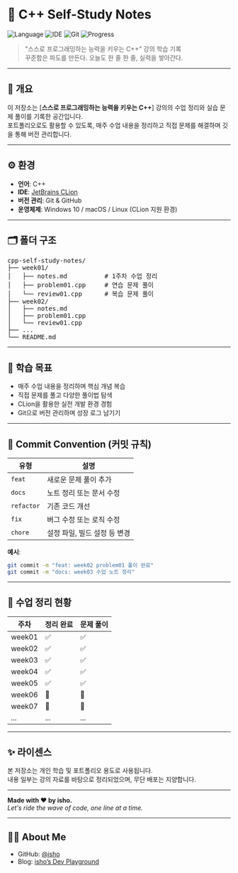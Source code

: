 # 🌊 C++ Self-Study Notes

![Language](https://img.shields.io/badge/language-C++-blue?logo=c%2B%2B)
![IDE](https://img.shields.io/badge/IDE-CLion-green?logo=jetbrains)
![Git](https://img.shields.io/badge/version--control-git-orange?logo=git)
![Progress](https://img.shields.io/badge/status-learning-informational)

> "스스로 프로그래밍하는 능력을 키우는 C++" 강의 학습 기록  
> 꾸준함은 파도를 만든다. 오늘도 한 줄 한 줄, 실력을 쌓아간다.

---

## 🧭 개요

이 저장소는 [**스스로 프로그래밍하는 능력을 키우는 C++**] 강의의 수업 정리와 실습 문제 풀이를 기록한 공간입니다.  
포트폴리오로도 활용할 수 있도록, 매주 수업 내용을 정리하고 직접 문제를 해결하며 깃을 통해 버전 관리합니다.

---

## ⚙️ 환경

- **언어**: C++
- **IDE**: [JetBrains CLion](https://www.jetbrains.com/clion/)
- **버전 관리**: Git & GitHub
- **운영체제**: Windows 10 / macOS / Linux (CLion 지원 환경)

---

## 🗂️ 폴더 구조

<pre>
cpp-self-study-notes/
├── week01/
│   ├── notes.md          # 1주차 수업 정리
│   ├── problem01.cpp     # 연습 문제 풀이
│   └── review01.cpp      # 복습 문제 풀이
├── week02/
│   ├── notes.md
│   ├── problem01.cpp
│   └── review01.cpp
├── ...
└── README.md
</pre>

---

## 📌 학습 목표

- 매주 수업 내용을 정리하며 핵심 개념 복습
- 직접 문제를 풀고 다양한 풀이법 탐색
- CLion을 활용한 실전 개발 환경 경험
- Git으로 버전 관리하며 성장 로그 남기기

---

## 🌊 Commit Convention (커밋 규칙)

| 유형 | 설명 |
|------|------|
| `feat` | 새로운 문제 풀이 추가 |
| `docs` | 노트 정리 또는 문서 수정 |
| `refactor` | 기존 코드 개선 |
| `fix` | 버그 수정 또는 로직 수정 |
| `chore` | 설정 파일, 빌드 설정 등 변경 |

**예시**:

```bash
git commit -m "feat: week02 problem01 풀이 완료"
git commit -m "docs: week03 수업 노트 정리"
```

---

## 📖 수업 정리 현황

| 주차     | 정리 완료 | 문제 풀이 |
|--------|------------|-------------|
| week01 | ✅ | ✅ |
| week02 | ✅ | ✅ |
| week03 | ✅ | ✅ |
| week04 | ✅ | ✅ |
| week05 | ✅ | ✅ |
| week06 | 🔄 | 🔄 |
| week07 | 🔄 | 🔄 |
| ...    | ... | ... |

---

## ✨ 라이센스

본 저장소는 개인 학습 및 포트폴리오 용도로 사용됩니다.  
내용 일부는 강의 자료를 바탕으로 정리되었으며, 무단 배포는 지양합니다.

---

**Made with ❤️ by isho.**  
*Let's ride the wave of code, one line at a time.*

---

## 🙋‍♂️ About Me

- GitHub: [@isho](https://github.com/isho-0)
- Blog: [isho’s Dev Playground](https://isho-0.github.io/)

```